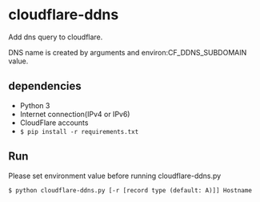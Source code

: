 # cloudflare-ddns
Add dns query to cloudflare.

DNS name is created by arguments and environ:CF_DDNS_SUBDOMAIN value.

## dependencies

- Python 3
- Internet connection(IPv4 or IPv6)
- CloudFlare accounts
- `$ pip install -r requirements.txt`

## Run

Please set environment value before running cloudflare-ddns.py

```
$ python cloudflare-ddns.py [-r [record type (default: A)]] Hostname
```
